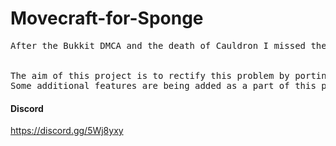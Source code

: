 # Movecraft-for-Sponge
<pre>
After the Bukkit DMCA and the death of Cauldron I missed the ability to fly airships around my modded worlds.


The aim of this project is to rectify this problem by porting Movecraft to the Sponge API.
Some additional features are being added as a part of this process.
</pre>

#### Discord
https://discord.gg/5Wj8yxy
